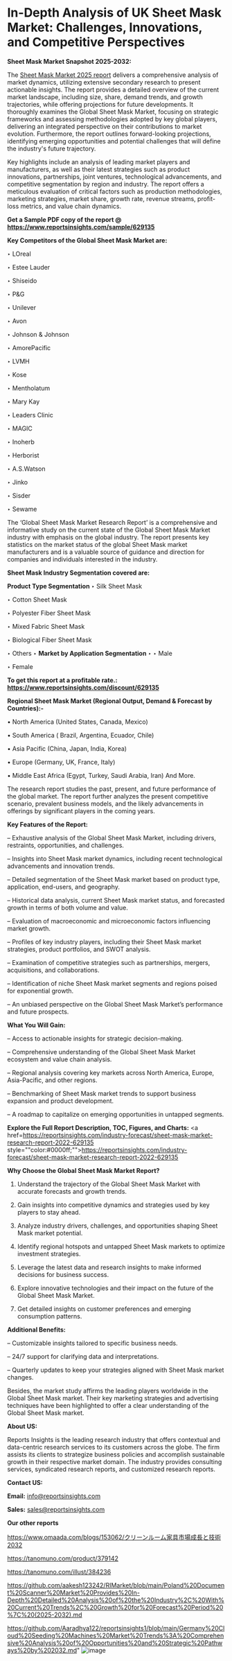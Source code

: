 # In-Depth Analysis of UK Sheet Mask Market: Challenges, Innovations, and Competitive Perspectives

<strong>Sheet Mask Market Snapshot 2025-2032:</strong>

The <a href=https://www.reportsinsights.com/sample/629135>Sheet Mask Market 2025 report</a> delivers a comprehensive analysis of market dynamics, utilizing extensive secondary research to present actionable insights. The report provides a detailed overview of the current market landscape, including size, share, demand trends, and growth trajectories, while offering projections for future developments. It thoroughly examines the Global Sheet Mask Market, focusing on strategic frameworks and assessing methodologies adopted by key global players, delivering an integrated perspective on their contributions to market evolution. Furthermore, the report outlines forward-looking projections, identifying emerging opportunities and potential challenges that will define the industry's future trajectory.

Key highlights include an analysis of leading market players and manufacturers, as well as their latest strategies such as product innovations, partnerships, joint ventures, technological advancements, and competitive segmentation by region and industry. The report offers a meticulous evaluation of critical factors such as production methodologies, marketing strategies, market share, growth rate, revenue streams, profit-loss metrics, and value chain dynamics.

<strong>Get a Sample PDF copy of the report @ <a href=https://www.reportsinsights.com/sample/629135 style=color:#0000ff;>https://www.reportsinsights.com/sample/629135</a></strong>

<strong>Key Competitors of the Global Sheet Mask Market are:</strong>

‣ LOreal

‣ Estee Lauder

‣ Shiseido

‣ P&G

‣ Unilever

‣ Avon

‣ Johnson & Johnson

‣ AmorePacific

‣ LVMH

‣ Kose

‣ Mentholatum

‣ Mary Kay

‣ Leaders Clinic

‣ MAGIC

‣ Inoherb

‣ Herborist

‣ A.S.Watson

‣ Jinko

‣ Sisder

‣ Sewame

The ‘Global Sheet Mask Market Research Report’ is a comprehensive and informative study on the current state of the Global Sheet Mask Market industry with emphasis on the global industry. The report presents key statistics on the market status of the global Sheet Mask market manufacturers and is a valuable source of guidance and direction for companies and individuals interested in the industry.

<strong>Sheet Mask Industry Segmentation covered are:</strong>

<strong>Product Type Segmentation</strong>
‣
Silk Sheet Mask

‣ Cotton Sheet Mask

‣ Polyester Fiber Sheet Mask

‣ Mixed Fabric Sheet Mask

‣ Biological Fiber Sheet Mask

‣ Others
‣ 
<strong>Market by Application Segmentation</strong>
‣
‣  Male

‣ Female

<strong>To get this report at a profitable rate.: <a href=https://www.reportsinsights.com/discount/629135 style=color:#0000ff;>https://www.reportsinsights.com/discount/629135</a></strong>

<strong>Regional Sheet Mask Market (Regional Output, Demand &amp; Forecast by Countries):-</strong>

• North America (United States, Canada, Mexico)

• South America ( Brazil, Argentina, Ecuador, Chile)

• Asia Pacific (China, Japan, India, Korea)

• Europe (Germany, UK, France, Italy)

• Middle East Africa (Egypt, Turkey, Saudi Arabia, Iran) And More.

The research report studies the past, present, and future performance of the global market. The report further analyzes the present competitive scenario, prevalent business models, and the likely advancements in offerings by significant players in the coming years.

<strong>Key Features of the Report:</strong>

– Exhaustive analysis of the Global Sheet Mask Market, including drivers, restraints, opportunities, and challenges.

– Insights into Sheet Mask market dynamics, including recent technological advancements and innovation trends.

– Detailed segmentation of the Sheet Mask market based on product type, application, end-users, and geography.

– Historical data analysis, current Sheet Mask market status, and forecasted growth in terms of both volume and value.

– Evaluation of macroeconomic and microeconomic factors influencing market growth.

– Profiles of key industry players, including their Sheet Mask market strategies, product portfolios, and SWOT analysis.

– Examination of competitive strategies such as partnerships, mergers, acquisitions, and collaborations.

– Identification of niche Sheet Mask market segments and regions poised for exponential growth.

– An unbiased perspective on the Global Sheet Mask Market’s performance and future prospects.

<strong>What You Will Gain:</strong>

– Access to actionable insights for strategic decision-making.

– Comprehensive understanding of the Global Sheet Mask Market ecosystem and value chain analysis.

– Regional analysis covering key markets across North America, Europe, Asia-Pacific, and other regions.

– Benchmarking of Sheet Mask market trends to support business expansion and product development.

– A roadmap to capitalize on emerging opportunities in untapped segments.

<strong>Explore the Full Report Description, TOC, Figures, and Charts:</strong>
<a href=https://reportsinsights.com/industry-forecast/sheet-mask-market-research-report-2022-629135 style=""color:#0000ff;"">https://reportsinsights.com/industry-forecast/sheet-mask-market-research-report-2022-629135</a>

<strong>Why Choose the Global Sheet Mask Market Report?</strong>

1. Understand the trajectory of the Global Sheet Mask Market with accurate forecasts and growth trends.

2. Gain insights into competitive dynamics and strategies used by key players to stay ahead.

3. Analyze industry drivers, challenges, and opportunities shaping Sheet Mask market potential.

4. Identify regional hotspots and untapped Sheet Mask markets to optimize investment strategies.

5. Leverage the latest data and research insights to make informed decisions for business success.

6. Explore innovative technologies and their impact on the future of the Global Sheet Mask Market.

7. Get detailed insights on customer preferences and emerging consumption patterns.

<strong>Additional Benefits:</strong>

– Customizable insights tailored to specific business needs.

– 24/7 support for clarifying data and interpretations.

– Quarterly updates to keep your strategies aligned with Sheet Mask market changes.

Besides, the market study affirms the leading players worldwide in the Global Sheet Mask market. Their key marketing strategies and advertising techniques have been highlighted to offer a clear understanding of the Global Sheet Mask market.

<strong><strong>About US</strong>:</strong>

Reports Insights is the leading research industry that offers contextual and data-centric research services to its customers across the globe. The firm assists its clients to strategize business policies and accomplish sustainable growth in their respective market domain. The industry provides consulting services, syndicated research reports, and customized research reports.

<strong>Contact US:</strong>

<p class=><b>Email:</b> <a href=mailto:info@reportsinsights.com>info@reportsinsights.com</a></p>
<p class=><b>Sales:</b> <a href=mailto:sales@reportsinsights.com>sales@reportsinsights.com</a></p>

<strong>Our other reports</strong>

<a href=https://www.omaada.com/blogs/153062/クリーンルーム家具市場成長と技術2032>https://www.omaada.com/blogs/153062/クリーンルーム家具市場成長と技術2032</a>

<a href=https://tanomuno.com/product/379142>https://tanomuno.com/product/379142</a>

<a href=https://tanomuno.com/illust/384236>https://tanomuno.com/illust/384236</a>

<a href=https://github.com/aakesh123242/RIMarket/blob/main/Poland%20Document%20Scanner%20Market%20Provides%20In-Depth%20Detailed%20Analysis%20of%20the%20Industry%2C%20With%20Current%20Trends%2C%20Growth%20for%20Forecast%20Period%20%7C%20(2025-2032).md>https://github.com/aakesh123242/RIMarket/blob/main/Poland%20Document%20Scanner%20Market%20Provides%20In-Depth%20Detailed%20Analysis%20of%20the%20Industry%2C%20With%20Current%20Trends%2C%20Growth%20for%20Forecast%20Period%20%7C%20(2025-2032).md</a>

<a href=https://github.com/Aaradhya122/reportsinsights1/blob/main/Germany%20Cloud%20Seeding%20Machines%20Market%20Trends%3A%20Comprehensive%20Analysis%20of%20Opportunities%20and%20Strategic%20Pathways%20by%202032.md>https://github.com/Aaradhya122/reportsinsights1/blob/main/Germany%20Cloud%20Seeding%20Machines%20Market%20Trends%3A%20Comprehensive%20Analysis%20of%20Opportunities%20and%20Strategic%20Pathways%20by%202032.md</a>"
![image](https://github.com/user-attachments/assets/6f47e4c4-a709-456d-a2a8-ad2b7d74131e)
